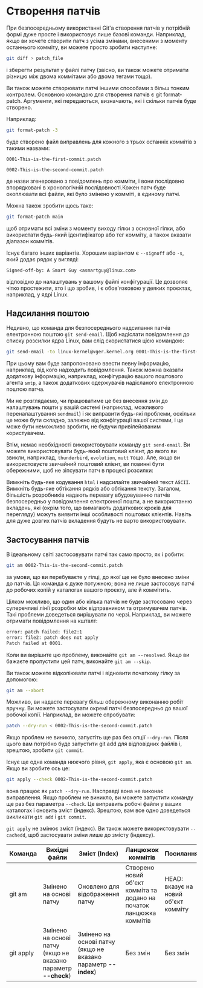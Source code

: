 # Створення патчів

При безпосередньому використанні Git'а створення патчів у потрібній формі дуже просте
і використовує лише базові команди. Наприклад, якщо ви хочете створити патч з усіма змінами,
внесеними з моменту останнього комміту, ви можете просто зробити наступне: 
```bash
git diff > patch_file
```
і зберегти результат у файлі патчу (звісно, ви також можете отримати різницю між двома
коммітами або двома тегами тощо). 

Ви також можете створювати патчі іншими способами з більш тонким контролем.
Основною командою для створення патчів є git format-patch. Аргументи, які передаються,
визначають, які і скільки патчів буде створено.

Наприклад:
```bash
git format-patch -3
```
буде створено файл виправлень для кожного з трьох останніх коммітів з такими назвами: 

`0001-This-is-the-first-commit.patch`

`0002-This-is-the-second-commit.patch`

де назви згенеровано з повідомлень про комміти, і вони послідовно впорядковані в
хронологічній послідовності.Кожен патч буде охоплювати всі файли, які було змінено
у комміті, в єдиному патчі. 

Можна також зробити щось таке:
```bash
git format-patch main
```
щоб отримати всі зміни з моменту виходу гілки з основної гілки, або використати будь-який
ідентифікатор або тег комміту, а також вказати діапазон коммітів.

Існує багато інших варіантів. Хорошим варіантом є `--signoff` або `-s`, який додає рядок у вигляді: 

`Signed-off-by: A Smart Guy <asmartguy@linux.com>`

відповідно до налаштувань у вашому файлі конфігурації. Це дозволяє чітко простежити,
хто і що зробив, і є обов'язковою у деяких проєктах, наприклад, у ядрі Linux.

## Надсилання поштою

Недивно, що команда для безпосереднього надсилання патчів електронною поштою `git send-email`.
Щоб надіслати повідомлення до списку розсилки ядра Linux, вам слід скористатися цією командою: 
```bash
git send-email -to linux-kernel@vger.kernel.org 0001-This-is-the-first-commit.patch
```

При цьому вам буде запропоновано ввести певну інформацію, наприклад, від кого надходить повідомлення.
Також можна вказати додаткову інформацію, наприклад, конфігурацію вашого поштового агента `smtp`,
а також додаткових одержувачів надісланого електронною поштою патча.

Ми не розглядаємо, чи працюватиме це без внесення змін до налаштувань пошти у вашій системі
(наприклад, можливого переналаштування `sendmail`) і як виправити будь-які проблеми, оскільки
це може бути складно, залежно від конфігурації вашої системи, і це може бути неможливо зробити,
не будучи привілейованим користувачем.

Втім, немає необхідності використовувати команду `git send-email`. Ви можете використовувати
будь-який поштовий клієнт, до якого ви звикли, наприклад, `thunderbird`, `evolution`, `mutt` тощо.
Але, якщо ви використовуєте звичайний поштовий клієнт, ви повинні бути обережними, щоб не зіпсувати
патч в процесі розсилки:

Вимкніть будь-яке кодування `html` і надсилайте звичайний текст `ASCII`.
Вимкніть будь-яке обтікання рядків або обтікання тексту.
Загалом, більшість розробників надають перевагу вбудовуванню патчів безпосередньо
у повідомлення електронної пошти, а не використанню вкладень, які (окрім того, що
вимагають додаткових кроків для перегляду) можуть виявити інші особливості поштових
клієнтів. Навіть для дуже довгих патчів вкладення будуть не варто використовувати.

## Застосування патчів

В ідеальному світі застосовувати патчі так само просто, як і робити:
```bash
git am 0002-This-is-the-second-commit.patch
```
за умови, що ви перебуваєте у гілці, до якої ще не було внесено зміни до патчів.
Ця команда є дуже потужною; вона не лише застосовує патчі до робочих копій у
каталогах вашого проєкту, але й коммітить. 

Цілком можливо, що один або кілька патчів не буде застосовано через суперечливі
лінії розробки між відправником та отримувачем патчів. Такі проблеми доведеться
вирішувати по черзі. Наприклад, ви можете отримати повідомлення на кшталт: 
```bash
error: patch failed: file2:1
error: file2: patch does not apply
Patch failed at 0001.
```

Коли ви вирішите цю проблему, виконайте `git am --resolved`.
Якщо ви бажаєте пропустити цей патч, виконайте `git am --skip`.

Ви також можете відкопіювати патчі і відновити початкову гілку за допомогою:
```bash
git am --abort
```
Можливо, ви надасте перевагу більш обережному виконанню робіт вручну.
Ви можете застосувати окремі патчі безпосередньо до вашої робочої копії.
Наприклад, ви можете спробувати: 
```bash
patch --dry-run < 0002-This-is-the-second-commit.patch
```
Якщо проблем не виникло, запустіть ще раз без опції `--dry-run`.
Після цього вам потрібно буде запустити git add для відповідних файлів і, зрештою, зробити `git commit`.

Існує ще одна команда нижчого рівня, `git apply`, яка є основою `git am`. Якщо ви зробите ось це:
```bash
git apply --check 0002-This-is-the-second-commit.patch
```
вона працює як `patch --dry-run`. Насправді вона не виконає виправлення.
Якщо проблем не виникло, ви можете запустити команду ще раз без
параметра `--check`. Це виправить робочі файли у ваших каталогах і
оновить зміст (індекс). Зрештою, вам все одно доведеться
викликати `git add` і `git commit`. 

`git apply` не змінює зміст (індекс). Ви також можете використовувати `--cachedd`,
щоб застосувати зміни лише до змісту (індексу).

|Команда|Вихідні файли|Зміст (Index)|Ланцюжок коммітів|Посилання|
|-------|-------------|-------------|-----------------|---------|
|git am|Змінено на основі патчу|Оновлено для відображення патчу|Створено новий об'єкт комміта та додано на початок ланцюжка коммітів|HEAD: вказує на новий об'єкт комміту|
|git apply|Змінено на основі патчу (якщо не вказано параметр __--check__)|Змінено на основі патчу (якщо не вказано параметр __--index__)|Без змін|Без змін|